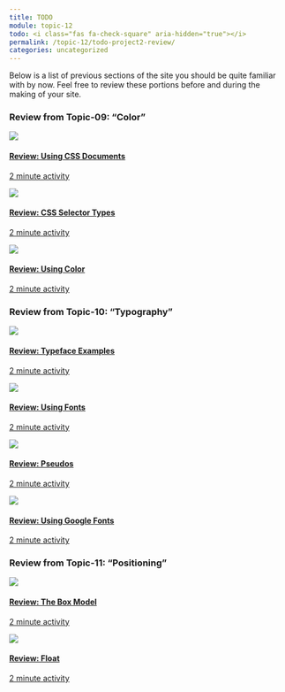 ```yaml
---
title: TODO
module: topic-12
todo: <i class="fas fa-check-square" aria-hidden="true"></i>
permalink: /topic-12/todo-project2-review/
categories: uncategorized
---
```


<p>Below is a list of previous sections of the site you should be quite familiar with by now. Feel free to review these portions before and during the making of your site.</p>


<h3>Review from Topic-09: “Color”</h3>
<div class="row text-center">
  <div class="col-lg-4">
    <div class="bs-component">
      <div class="list-group">
        <a href="../../topic-09/css-docs/" target="_blank" class="list-group-item">
          <img class="icon-hw" src="../../topic-09/img/assignment-09.svg" />
          <h4 class="list-group-item-heading">Review: Using CSS Documents</h4>
          <div class="divider-hw"></div>
          <p class="list-group-item-text"><i class="far fa-clock" aria-hidden="true"></i> 2 minute activity</p>
        </a>
      </div>
    </div>
  </div>
  <div class="col-lg-4">
    <div class="bs-component">
      <div class="list-group">
        <a href="../../topic-09/selectors-universal/" target="_blank" class="list-group-item">
          <img class="icon-hw" src="../../topic-09/img/assignment-09.svg" />
          <h4 class="list-group-item-heading">Review: CSS Selector Types</h4>
          <div class="divider-hw"></div>
          <p class="list-group-item-text"><i class="far fa-clock" aria-hidden="true"></i> 2 minute activity</p>
        </a>
      </div>
    </div>
  </div>
  <div class="col-lg-4">
    <div class="bs-component">
      <div class="list-group">
        <a href="../../topic-09/bg-color/" target="_blank" class="list-group-item">
          <img class="icon-hw" src="../../topic-09/img/assignment-09.svg" />
          <h4 class="list-group-item-heading">Review: Using Color</h4>
          <div class="divider-hw"></div>
          <p class="list-group-item-text"><i class="far fa-clock" aria-hidden="true"></i> 2 minute activity</p>
        </a>
      </div>
    </div>
  </div>
</div>


<div class="divider-hw"></div>


<h3>Review from Topic-10: “Typography”</h3>
<div class="row text-center">
  <div class="col-lg-4">
    <div class="bs-component">
      <div class="list-group">
        <a href="../../topic-10/font-typefaces/" target="_blank" class="list-group-item">
          <img class="icon-hw" src="../../topic-10/img/assignment-10.svg" />
          <h4 class="list-group-item-heading">Review: Typeface Examples</h4>
          <div class="divider-hw"></div>
          <p class="list-group-item-text"><i class="far fa-clock" aria-hidden="true"></i> 2 minute activity</p>
        </a>
      </div>
    </div>
  </div>
  <div class="col-lg-4">
    <div class="bs-component">
      <div class="list-group">
        <a href="../../topic-10/font-family/" target="_blank" class="list-group-item">
          <img class="icon-hw" src="../../topic-10/img/assignment-10.svg" />
          <h4 class="list-group-item-heading">Review: Using Fonts</h4>
          <div class="divider-hw"></div>
          <p class="list-group-item-text"><i class="far fa-clock" aria-hidden="true"></i> 2 minute activity</p>
        </a>
      </div>
    </div>
  </div>
  <div class="col-lg-4">
    <div class="bs-component">
      <div class="list-group">
        <a href="../../topic-10/pseudo-selectors/" target="_blank" class="list-group-item">
          <img class="icon-hw" src="../../topic-10/img/assignment-10.svg" />
          <h4 class="list-group-item-heading">Review: Pseudos</h4>
          <div class="divider-hw"></div>
          <p class="list-group-item-text"><i class="far fa-clock" aria-hidden="true"></i> 2 minute activity</p>
        </a>
      </div>
    </div>
  </div>
</div>
<div class="row text-center">
  <div class="col-lg-4">
    <div class="bs-component">
      <div class="list-group">
        <a href="../../topic-10/google-fonts-part-1/" target="_blank" class="list-group-item">
          <img class="icon-hw" src="../../topic-10/img/assignment-10.svg" />
          <h4 class="list-group-item-heading">Review: Using Google Fonts</h4>
          <div class="divider-hw"></div>
          <p class="list-group-item-text"><i class="far fa-clock" aria-hidden="true"></i> 2 minute activity</p>
        </a>
      </div>
    </div>
  </div>
</div>


<div class="divider-hw"></div>


<h3>Review from Topic-11: “Positioning”</h3>
<div class="row text-center">
  <div class="col-lg-4">
    <div class="bs-component">
      <div class="list-group">
        <a href="../../topic-11/box-model/" target="_blank" class="list-group-item">
          <img class="icon-hw" src="../../topic-11/img/assignment-11.svg" />
          <h4 class="list-group-item-heading">Review: The Box Model</h4>
          <div class="divider-hw"></div>
          <p class="list-group-item-text"><i class="far fa-clock" aria-hidden="true"></i> 2 minute activity</p>
        </a>
      </div>
    </div>
  </div>
  <div class="col-lg-4">
    <div class="bs-component">
      <div class="list-group">
        <a href="../../topic-11/float-intro/" target="_blank" class="list-group-item">
          <img class="icon-hw" src="../../topic-11/img/assignment-11.svg" />
          <h4 class="list-group-item-heading">Review: Float</h4>
          <div class="divider-hw"></div>
          <p class="list-group-item-text"><i class="far fa-clock" aria-hidden="true"></i> 2 minute activity</p>
        </a>
      </div>
    </div>
  </div>
</div>
